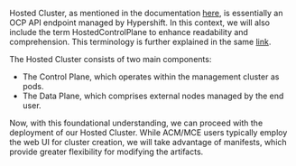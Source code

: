  Hosted Cluster, as mentioned in the documentation [here](https://hypershift-docs.netlify.app/reference/concepts-and-personas/), is essentially an OCP API endpoint managed by Hypershift. In this context, we will also include the term HostedControlPlane to enhance readability and comprehension. This terminology is further explained in the same [link](https://hypershift-docs.netlify.app/reference/concepts-and-personas/).

The Hosted Cluster consists of two main components:
- The Control Plane, which operates within the management cluster as pods.
- The Data Plane, which comprises external nodes managed by the end user.

Now, with this foundational understanding, we can proceed with the deployment of our Hosted Cluster. While ACM/MCE users typically employ the web UI for cluster creation, we will take advantage of manifests, which provide greater flexibility for modifying the artifacts.
